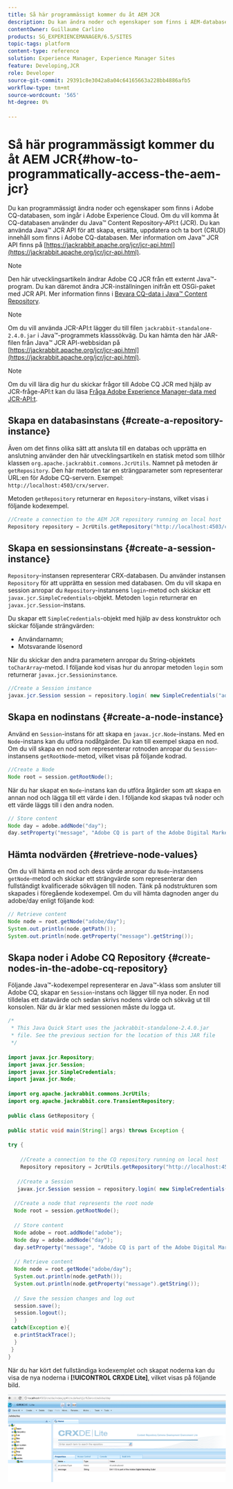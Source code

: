 ```yaml
---
title: Så här programmässigt kommer du åt AEM JCR
description: Du kan ändra noder och egenskaper som finns i AEM-databasen, som ingår i Adobe Experience Cloud
contentOwner: Guillaume Carlino
products: SG_EXPERIENCEMANAGER/6.5/SITES
topic-tags: platform
content-type: reference
solution: Experience Manager, Experience Manager Sites
feature: Developing,JCR
role: Developer
source-git-commit: 29391c8e3042a8a04c64165663a228bb4886afb5
workflow-type: tm+mt
source-wordcount: '565'
ht-degree: 0%

---
```


# Så här programmässigt kommer du åt AEM JCR{#how-to-programmatically-access-the-aem-jcr}

Du kan programmässigt ändra noder och egenskaper som finns i Adobe CQ-databasen, som ingår i Adobe Experience Cloud. Om du vill komma åt CQ-databasen använder du Java™ Content Repository-API:t (JCR). Du kan använda Java™ JCR API för att skapa, ersätta, uppdatera och ta bort (CRUD) innehåll som finns i Adobe CQ-databasen. Mer information om Java™ JCR API finns på [https://jackrabbit.apache.org/jcr/jcr-api.html](https://jackrabbit.apache.org/jcr/jcr-api.html).

>[!NOTE]
>
>Den här utvecklingsartikeln ändrar Adobe CQ JCR från ett externt Java™-program. Du kan däremot ändra JCR-inställningen inifrån ett OSGi-paket med JCR API. Mer information finns i [Bevara CQ-data i Java™ Content Repository](https://helpx.adobe.com/experience-manager/using/persisting-cq-data-java-content1.html).

>[!NOTE]
>
>Om du vill använda JCR-API:t lägger du till filen `jackrabbit-standalone-2.4.0.jar` i Java™-programmets klasssökväg. Du kan hämta den här JAR-filen från Java™ JCR API-webbsidan på [https://jackrabbit.apache.org/jcr/jcr-api.html](https://jackrabbit.apache.org/jcr/jcr-api.html).

>[!NOTE]
>
>Om du vill lära dig hur du skickar frågor till Adobe CQ JCR med hjälp av JCR-fråge-API:t kan du läsa [Fråga Adobe Experience Manager-data med JCR-API:t](https://helpx.adobe.com/experience-manager/using/querying-experience-manager-data-using1.html).

## Skapa en databasinstans {#create-a-repository-instance}

Även om det finns olika sätt att ansluta till en databas och upprätta en anslutning använder den här utvecklingsartikeln en statisk metod som tillhör klassen `org.apache.jackrabbit.commons.JcrUtils`. Namnet på metoden är `getRepository`. Den här metoden tar en strängparameter som representerar URL:en för Adobe CQ-servern. Exempel: `http://localhost:4503/crx/server`.

Metoden `getRepository` returnerar en `Repository`-instans, vilket visas i följande kodexempel.

```java
//Create a connection to the AEM JCR repository running on local host
Repository repository = JcrUtils.getRepository("http://localhost:4503/crx/server");
```

## Skapa en sessionsinstans {#create-a-session-instance}

`Repository`-instansen representerar CRX-databasen. Du använder instansen `Repository` för att upprätta en session med databasen. Om du vill skapa en session anropar du `Repository`-instansens `login`-metod och skickar ett `javax.jcr.SimpleCredentials`-objekt. Metoden `login` returnerar en `javax.jcr.Session`-instans.

Du skapar ett `SimpleCredentials`-objekt med hjälp av dess konstruktor och skickar följande strängvärden:

* Användarnamn;
* Motsvarande lösenord

När du skickar den andra parametern anropar du String-objektets `toCharArray`-metod. I följande kod visas hur du anropar metoden `login` som returnerar `javax.jcr.Sessioninstance`.

```java
//Create a Session instance
javax.jcr.Session session = repository.login( new SimpleCredentials("admin", "admin".toCharArray()));
```

## Skapa en nodinstans {#create-a-node-instance}

Använd en `Session`-instans för att skapa en `javax.jcr.Node`-instans. Med en `Node`-instans kan du utföra nodåtgärder. Du kan till exempel skapa en nod. Om du vill skapa en nod som representerar rotnoden anropar du `Session`-instansens `getRootNode`-metod, vilket visas på följande kodrad.

```java
//Create a Node
Node root = session.getRootNode();
```

När du har skapat en `Node`-instans kan du utföra åtgärder som att skapa en annan nod och lägga till ett värde i den. I följande kod skapas två noder och ett värde läggs till i den andra noden.

```java
// Store content
Node day = adobe.addNode("day");
day.setProperty("message", "Adobe CQ is part of the Adobe Digital Marketing Suite!");
```

## Hämta nodvärden {#retrieve-node-values}

Om du vill hämta en nod och dess värde anropar du `Node`-instansens `getNode`-metod och skickar ett strängvärde som representerar den fullständigt kvalificerade sökvägen till noden. Tänk på nodstrukturen som skapades i föregående kodexempel. Om du vill hämta dagnoden anger du adobe/day enligt följande kod:

```java
// Retrieve content
Node node = root.getNode("adobe/day");
System.out.println(node.getPath());
System.out.println(node.getProperty("message").getString());
```

## Skapa noder i Adobe CQ Repository {#create-nodes-in-the-adobe-cq-repository}

Följande Java™-kodexempel representerar en Java™-klass som ansluter till Adobe CQ, skapar en `Session`-instans och lägger till nya noder. En nod tilldelas ett datavärde och sedan skrivs nodens värde och sökväg ut till konsolen. När du är klar med sessionen måste du logga ut.

```java
/*
 * This Java Quick Start uses the jackrabbit-standalone-2.4.0.jar
 * file. See the previous section for the location of this JAR file
 */

import javax.jcr.Repository;
import javax.jcr.Session;
import javax.jcr.SimpleCredentials;
import javax.jcr.Node;

import org.apache.jackrabbit.commons.JcrUtils;
import org.apache.jackrabbit.core.TransientRepository;

public class GetRepository {

public static void main(String[] args) throws Exception {

try {

    //Create a connection to the CQ repository running on local host
    Repository repository = JcrUtils.getRepository("http://localhost:4503/crx/server");

   //Create a Session
   javax.jcr.Session session = repository.login( new SimpleCredentials("admin", "admin".toCharArray()));

  //Create a node that represents the root node
  Node root = session.getRootNode();

  // Store content
  Node adobe = root.addNode("adobe");
  Node day = adobe.addNode("day");
  day.setProperty("message", "Adobe CQ is part of the Adobe Digital Marketing Suite!");

  // Retrieve content
  Node node = root.getNode("adobe/day");
  System.out.println(node.getPath());
  System.out.println(node.getProperty("message").getString());

  // Save the session changes and log out
  session.save();
  session.logout();
  }
 catch(Exception e){
  e.printStackTrace();
  }
 }
}
```

När du har kört det fullständiga kodexemplet och skapat noderna kan du visa de nya noderna i **[!UICONTROL CRXDE Lite]**, vilket visas på följande bild.

![chlimage_1-68](assets/chlimage_1-68a.png)
